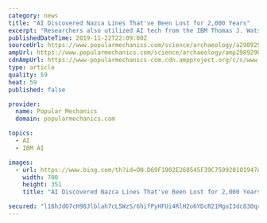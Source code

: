 ```yaml
---
category: news
title: "AI Discovered Nazca Lines That've Been Lost for 2,000 Years"
excerpt: "Researchers also utilized AI tech from the IBM Thomas J. Watson Research Center in New York to test whether or not AI could find new Nazca Lines. And it worked. The team configured a machine learning program with an AI model which found a new glyph depicting a 16-foot tall “humanoid figure standing on two feet.\" In their effort to examine ..."
publishedDateTime: 2019-11-22T22:09:00Z
sourceUrl: https://www.popularmechanics.com/science/archaeology/a29892906/ai-discovers-new-nazca-line/
ampUrl: https://www.popularmechanics.com/science/archaeology/amp29892906/ai-discovers-new-nazca-line/
cdnAmpUrl: https://www-popularmechanics-com.cdn.ampproject.org/c/s/www.popularmechanics.com/science/archaeology/amp29892906/ai-discovers-new-nazca-line/
type: article
quality: 59
heat: 59
published: false

provider:
  name: Popular Mechanics
  domain: popularmechanics.com

topics:
  - AI
  - IBM AI

images:
  - url: https://www.bing.com/th?id=ON.D69F1902E260545F39C759920101947A
    width: 700
    height: 351
    title: "AI Discovered Nazca Lines That've Been Lost for 2,000 Years"

secured: "l16hJdO7cH98Jlblah7cL5WzS/6hifPyHFUi4RlH2o6YDcR21MgoI3dc830qxI0L2+iU3Gj3Vz4SDhTBw6J8NacwVWF6ha2B2JtkqqVupZgFVscb67DD88621CsdMn0KnhBeAqqLQcQ/VyJ5/yoCfQ4XM6kYzA6eWvJCHybzc1KnEjpAwZPFMzqETjpVCVE1GPgJJtbcsWCxZM2IxeyoY5MSlh9TfHAiFKn7O4mK77Dmwv+gwoNp73pshnM+BDs6CtEgar6UFOtcokU8WNvhzg==;Ukd56Bjkdd4BVR5RKMXdYg=="
---
```


